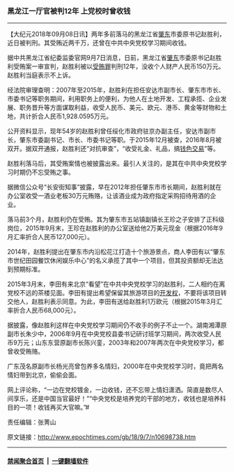 ### 黑龙江一厅官被判12年 上党校时曾收钱
------------------------

<p>【大纪元2018年09月08日讯】两年多前落马的黑龙江省<a href="http://www.epochtimes.com/gb/tag/%E8%82%87%E4%B8%9C.html">肇东</a>市委原书记赵胜利，近日被判刑。其受贿近两千万，还曾在中共中央党校学习期间收钱。</p>
<p>据中共黑龙江省纪委监委官网9月7日消息，日前，黑龙江省<a href="http://www.epochtimes.com/gb/tag/%E8%82%87%E4%B8%9C.html">肇东</a>市委原书记赵胜利受贿案一审宣判，赵胜利被以<a href="http://www.epochtimes.com/gb/tag/%E5%8F%97%E8%B4%BF%E7%BD%AA.html">受贿罪</a>判刑12年，没收个人财产人民币150万元。赵胜利当庭表示不上诉。</p>
<p>经法院审理查明：2007年至2015年，赵胜利在担任安达市副市长、肇东市市长、市委书记等职务期间，利用职务上的便利，为他人在土地开发、工程承揽、企业发展、职务晋升等方面谋取利益，收受人民币、美元、欧元、港币、黄金等财物和土地，共计折合人民币1,928.0595万元。</p>
<p>公开资料显示，现年54岁的赵胜利曾任绥化市政府驻京办副主任，安达市副市长，肇东市委副书记、市长、市委书记等职。于2015年12月被查，2016年8月被双开。据双开通报，赵胜利还“对抗审查”，“收受礼金、礼品，搞<a href="http://www.epochtimes.com/gb/tag/%E9%92%B1%E8%89%B2%E4%BA%A4%E6%98%93.html">钱色交易</a>”等。</p>
<p>赵胜利落马后，其受贿案情也被披露出来。最引人关注的，是其在中共中央党校学习时期仍不忘受贿之事。</p>
<p>据微信公众号“长安街知事”披露，早在2012年担任肇东市市长期间，赵胜利就在办公室收受一酒业老板30万元贿赂，让该酒业成为政府指定采购招待用酒的企业。</p>
<p>落马前3个月，赵胜利仍在受贿。其为肇东市五站镇副镇长王珍之子安排了正科级岗位，2015年9月末，王珍在赵胜利的办公室送给他2万美元现金（根据2016年9月汇率折合人民币127,000元）。</p>
<p>2014年，赵胜利提出在肇东市内沿松花江打造十个旅游景点，商人李田有以“肇东市世纪田园餐饮休闲娱乐中心”的名义承揽了其中一个项目，但其投资额却无法达到预期标准。</p>
<p>2015年3月末，李田有来北京“看望”在中共中央党校学习的赵胜利，二人相约在离党校不远的茶楼见面。李田有提出希望保留其旅游项目的<a href="http://www.epochtimes.com/gb/tag/%E5%BC%80%E5%8F%91%E6%9D%83.html">开发权</a>，不要将该项目转交他人，赵胜利表示同意。为此，李田有送给赵胜利1万欧元（根据2015年3月汇率折合人民币68,000元）。</p>
<p>据披露，像赵胜利这样在中央党校学习期间仍不收手的例子不止一个。湖南湘潭原副市长朱少中，2006年9月在中央党校县委书记研讨班学习期间，两次收受人民币9万元；山东东营原副市长陈兴銮，2003年和2007年两次在中央党校学习，都曾收受贿赂。</p>
<p>广东茂名原副市长杨光亮曾包养多名情妇，2000年在中央党校学习时，竟把两名情妇带到北京，偷偷会面。</p>
<p>网上评论称，“一边在党校镀金，一边收钱，还不忘带上情妇潇洒。简直是数尽人间享乐，还是中国当官最好！”“中央党校是培养党的干部的地方，收钱也是培养科目的一项！收钱再买大官嘛。”#</p>
<p>责任编辑：张菁山</p>

原文链接：http://www.epochtimes.com/gb/18/9/7/n10698738.htm


------------------------
#### [禁闻聚合首页](https://github.com/gfw-breaker/banned-news/blob/master/README.md) &nbsp;|&nbsp;  [一键翻墙软件](https://github.com/gfw-breaker/nogfw/blob/master/README.md)